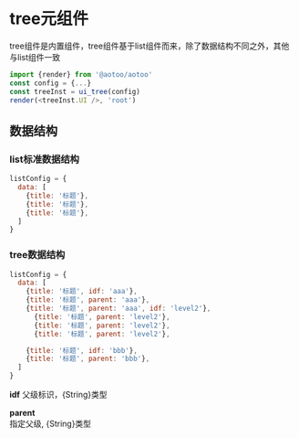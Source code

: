 
# tree元组件

tree组件是内置组件，tree组件基于list组件而来，除了数据结构不同之外，其他与list组件一致

```js
import {render} from '@aotoo/aotoo'
const config = {...}
const treeInst = ui_tree(config)
render(<treeInst.UI />, 'root')
```

## 数据结构  

### list标准数据结构  

```js
listConfig = {
  data: [
    {title: '标题'},
    {title: '标题'},
    {title: '标题'},
  ]
}
```

### tree数据结构  

```js
listConfig = {
  data: [
    {title: '标题', idf: 'aaa'},
    {title: '标题', parent: 'aaa'},
    {title: '标题', parent: 'aaa', idf: 'level2'},
      {title: '标题', parent: 'level2'},
      {title: '标题', parent: 'level2'},
      {title: '标题', parent: 'level2'},

    {title: '标题', idf: 'bbb'},
    {title: '标题', parent: 'bbb'},
  ]
}
```

__idf__
父级标识，{String}类型  

__parent__  
指定父级, {String}类型

